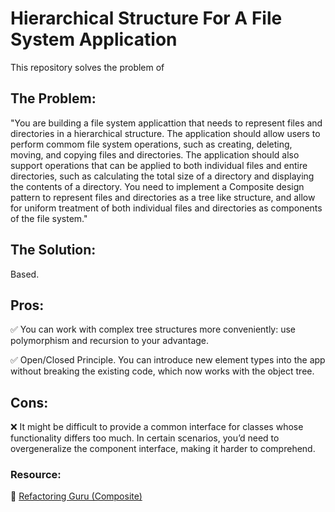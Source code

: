 # Hierarchical Structure For A File System Application 

This repository solves the problem of 

## The Problem:

"You are building a file system applicattion that needs to represent files and directories in a hierarchical structure. The application should allow users to perform commom file system operations, such as creating, deleting, moving, and copying files and directories. The application should also support operations that can be applied to both individual files and entire directories, such as calculating the total size of a directory and displaying the contents of a directory. You need to implement a Composite design pattern to represent files and directories as a tree like structure, and allow for uniform treatment of both individual files and directories as components of the file system."

## The Solution:

Based.

## Pros:
 
 ✅ You can work with complex tree structures more conveniently: use polymorphism and recursion to your advantage.

  ✅ Open/Closed Principle. You can introduce new element types into the app without breaking the existing code, which now works with the object tree.

## Cons:

 ❌ It might be difficult to provide a common interface for classes whose functionality differs too much. In certain scenarios, you’d need to overgeneralize the component interface, making it harder to comprehend.


### **Resource:**

 🔗 [Refactoring Guru (Composite)](https://refactoring.guru/design-patterns/composite)
